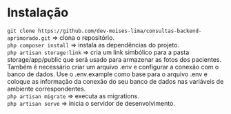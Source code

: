# Instalação
`git clone https://github.com/dev-moises-lima/consultas-backend-aprimorado.git` => clona o repositório.<br>
`php composer install` => instala as dependências do projeto.<br>
`php artisan storage:link` => cria um link simbólico para a pasta storage/app/public que será usado para armazenar as fotos dos pacientes.<br>
Também é necessário criar um arquivo .env e configurar a conexâo com o banco de dados. Use o .env.example como base para o arquivo .env e coloque as informação da conexão do seu banco de dados nas variáveis de ambiente correspondentes.<br>
`php artisan migrate` => executa as migrations.<br>
`php artisan serve` => inicia o servidor de desenvolvimento.
